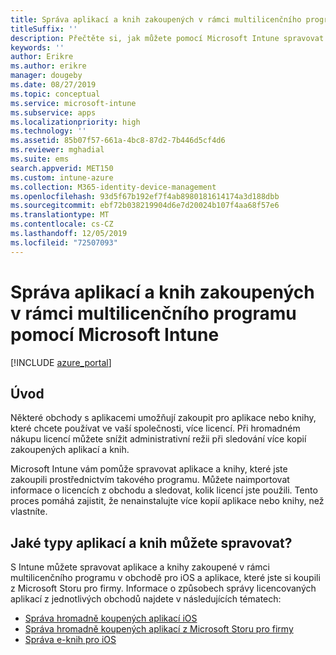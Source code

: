 ```yaml
---
title: Správa aplikací a knih zakoupených v rámci multilicenčního programu pomocí Microsoft Intune
titleSuffix: ''
description: Přečtěte si, jak můžete pomocí Microsoft Intune spravovat a monitorovat používání aplikací a knih zakoupených v obchodech v rámci multilicenčních programů.
keywords: ''
author: Erikre
ms.author: erikre
manager: dougeby
ms.date: 08/27/2019
ms.topic: conceptual
ms.service: microsoft-intune
ms.subservice: apps
ms.localizationpriority: high
ms.technology: ''
ms.assetid: 85b07f57-661a-4bc8-87d2-7b446d5cf4d6
ms.reviewer: mghadial
ms.suite: ems
search.appverid: MET150
ms.custom: intune-azure
ms.collection: M365-identity-device-management
ms.openlocfilehash: 93d5f67b192ef7f4ab8980181614174a3d188dbb
ms.sourcegitcommit: ebf72b038219904d6e7d20024b107f4aa68f57e6
ms.translationtype: MT
ms.contentlocale: cs-CZ
ms.lasthandoff: 12/05/2019
ms.locfileid: "72507093"
---
```

# <a name="manage-volume-purchased-apps-and-books-with-microsoft-intune"></a>Správa aplikací a knih zakoupených v rámci multilicenčního programu pomocí Microsoft Intune

[!INCLUDE [azure_portal](../includes/azure_portal.md)]

## <a name="introduction"></a>Úvod

Některé obchody s aplikacemi umožňují zakoupit pro aplikace nebo knihy, které chcete používat ve vaší společnosti, více licencí. Při hromadném nákupu licencí můžete snížit administrativní režii při sledování více kopií zakoupených aplikací a knih.

Microsoft Intune vám pomůže spravovat aplikace a knihy, které jste zakoupili prostřednictvím takového programu. Můžete naimportovat informace o licencích z obchodu a sledovat, kolik licencí jste použili. Tento proces pomáhá zajistit, že nenainstalujte více kopií aplikace nebo knihy, než vlastníte.

## <a name="which-types-of-apps-and-books-can-you-manage"></a>Jaké typy aplikací a knih můžete spravovat?

S Intune můžete spravovat aplikace a knihy zakoupené v rámci multilicenčního programu v obchodě pro iOS a aplikace, které jste si koupili z Microsoft Storu pro firmy. Informace o způsobech správy licencovaných aplikací z jednotlivých obchodů najdete v následujících tématech:

- [Správa hromadně koupených aplikací iOS](vpp-apps-ios.md)
- [Správa hromadně koupených aplikací z Microsoft Storu pro firmy](windows-store-for-business.md)
- [Správa e-knih pro iOS](vpp-ebooks-ios.md)
